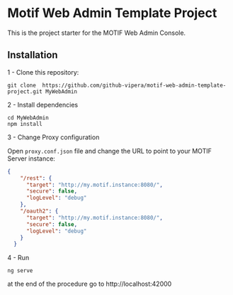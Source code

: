# Motif Web Admin Template Project

This is the project starter for the MOTIF Web Admin Console.

## Installation

1 - Clone this repository:

```terminal
git clone  https://github.com/github-vipera/motif-web-admin-template-project.git MyWebAdmin
```

2 - Install dependencies

```terminal
cd MyWebAdmin
npm install
```

3 - Change Proxy configuration

Open ```proxy.conf.json``` file and change the URL to point to your MOTIF Server instance:

```json
{
    "/rest": {
      "target": "http://my.motif.instance:8080/",
      "secure": false,
      "logLevel": "debug"
    },
    "/oauth2": {
      "target": "http://my.motif.instance:8080/",
      "secure": false,
      "logLevel": "debug"
    }
  }
```

4 - Run 

```terminal
ng serve
```

at the end of the procedure go to http://localhost:42000







